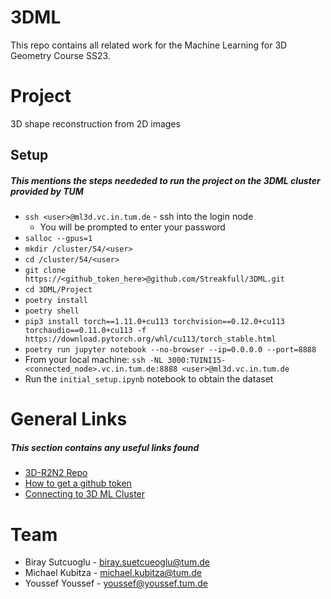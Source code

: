 # 3DML

This repo contains all related work for the Machine Learning for 3D Geometry Course SS23.

# Project

3D shape reconstruction from 2D images

## Setup

##### This mentions the steps neededed to run the project on the 3DML cluster provided by TUM

- `ssh <user>@ml3d.vc.in.tum.de` - ssh into the login node
  - You will be prompted to enter your password
- `salloc --gpus=1`
- `mkdir /cluster/54/<user>`
- `cd /cluster/54/<user>`
- `git clone https://<github_token_here>@github.com/Streakfull/3DML.git`
- `cd 3DML/Project`
- `poetry install`
- `poetry shell`
- `pip3 install torch==1.11.0+cu113 torchvision==0.12.0+cu113 torchaudio==0.11.0+cu113 -f https://download.pytorch.org/whl/cu113/torch_stable.html`
- `poetry run jupyter notebook --no-browser --ip=0.0.0.0 --port=8888`
- From your local machine: `ssh -NL 3000:TUINI15-<connected_node>.vc.in.tum.de:8888 <user>@ml3d.vc.in.tum.de`
- Run the `initial_setup.ipynb` notebook to obtain the dataset

# General Links

##### This section contains any useful links found

- [3D-R2N2 Repo](https://github.com/chrischoy/3D-R2N2)
- [How to get a github token](https://docs.github.com/en/enterprise-server@3.4/authentication/keeping-your-account-and-data-secure/managing-your-personal-access-tokens)
- [Connecting to 3D ML Cluster](https://www.moodle.tum.de/pluginfile.php/4556578/mod_resource/content/1/ML3D%20Compute%20Cluster.pdf)

# Team

- Biray Sutcuoglu - biray.suetcueoglu@tum.de
- Michael Kubitza - michael.kubitza@tum.de
- Youssef Youssef - youssef@youssef.tum.de
